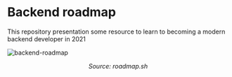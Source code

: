 # Backend roadmap

This repository presentation some resource to learn to becoming a modern backend developer in 2021

![backend-roadmap](https://roadmap.sh/roadmaps/backend.png)
*<center>Source: roadmap.sh</center>*